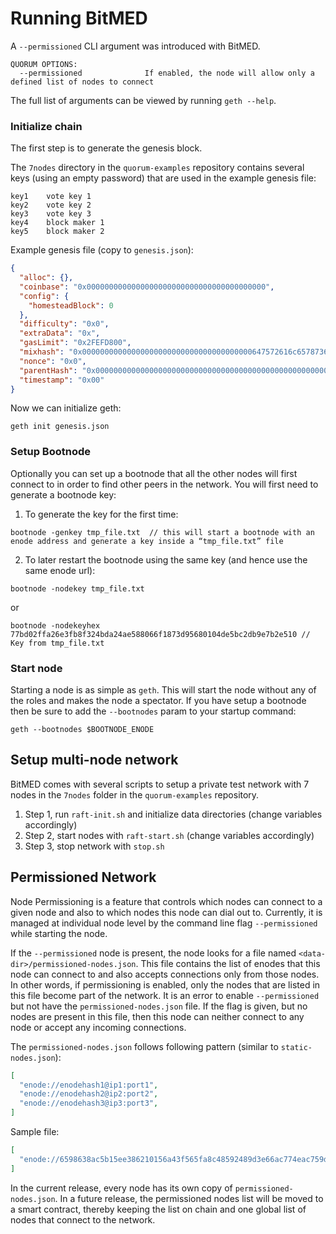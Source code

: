 
# Running BitMED

A `--permissioned` CLI argument was introduced with BitMED.

```
QUORUM OPTIONS:
  --permissioned              If enabled, the node will allow only a defined list of nodes to connect
```

The full list of arguments can be viewed by running `geth --help`.

### Initialize chain

The first step is to generate the genesis block.

The `7nodes` directory in the `quorum-examples` repository contains several keys (using an empty password) that are used in the example genesis file:

```
key1    vote key 1
key2    vote key 2
key3    vote key 3
key4    block maker 1
key5    block maker 2
```

Example genesis file (copy to `genesis.json`):
```json
{
  "alloc": {},
  "coinbase": "0x0000000000000000000000000000000000000000",
  "config": {
    "homesteadBlock": 0
  },
  "difficulty": "0x0",
  "extraData": "0x",
  "gasLimit": "0x2FEFD800",
  "mixhash": "0x00000000000000000000000000000000000000647572616c65787365646c6578",
  "nonce": "0x0",
  "parentHash": "0x0000000000000000000000000000000000000000000000000000000000000000",
  "timestamp": "0x00"
}
```

Now we can initialize geth:

```
geth init genesis.json
```

### Setup Bootnode
Optionally you can set up a bootnode that all the other nodes will first connect to in order to find other peers in the network. You will first need to generate a bootnode key:

1. To generate the key for the first time:

`bootnode -genkey tmp_file.txt  // this will start a bootnode with an enode address and generate a key inside a “tmp_file.txt” file`

2. To later restart the bootnode using the same key (and hence use the same enode url):

`bootnode -nodekey tmp_file.txt`

or

`bootnode -nodekeyhex 77bd02ffa26e3fb8f324bda24ae588066f1873d95680104de5bc2db9e7b2e510 // Key from tmp_file.txt`


### Start node

Starting a node is as simple as `geth`. This will start the node without any of the roles and makes the node a spectator. If you have setup a bootnode then be sure to add the `--bootnodes` param to your startup command:

`geth --bootnodes $BOOTNODE_ENODE`

## Setup multi-node network

BitMED comes with several scripts to setup a private test network with 7 nodes in the `7nodes` folder in the `quorum-examples` repository.

1. Step 1, run `raft-init.sh` and initialize data directories (change variables accordingly)
2. Step 2, start nodes with `raft-start.sh` (change variables accordingly)
3. Step 3, stop network with `stop.sh`

## Permissioned Network

Node Permissioning is a feature that controls which nodes can connect to a given node and also to which nodes this node can dial out to. Currently, it is managed at individual node level by the command line flag `--permissioned` while starting the node.

If the `--permissioned` node is present, the node looks for a file named `<data-dir>/permissioned-nodes.json`. This file contains the list of enodes that this node can connect to and also accepts connections only from those nodes. In other words, if permissioning is enabled, only the nodes that are listed in this file become part of the network. It is an error to enable `--permissioned` but not have the `permissioned-nodes.json` file. If the flag is given, but no nodes are present in this file, then this node can neither connect to any node or accept any incoming connections.

The `permissioned-nodes.json` follows following pattern (similar to `static-nodes.json`):

```json
[
  "enode://enodehash1@ip1:port1",
  "enode://enodehash2@ip2:port2",
  "enode://enodehash3@ip3:port3",
]
```

Sample file:

```json
[
  "enode://6598638ac5b15ee386210156a43f565fa8c48592489d3e66ac774eac759db9eb52866898cf0c5e597a1595d9e60e1a19c84f77df489324e2f3a967207c047470@127.0.0.1:30300",
]
```

In the current release, every node has its own copy of `permissioned-nodes.json`. In a future release, the permissioned nodes list will be moved to a smart contract, thereby keeping the list on chain and one global list of nodes that connect to the network.
